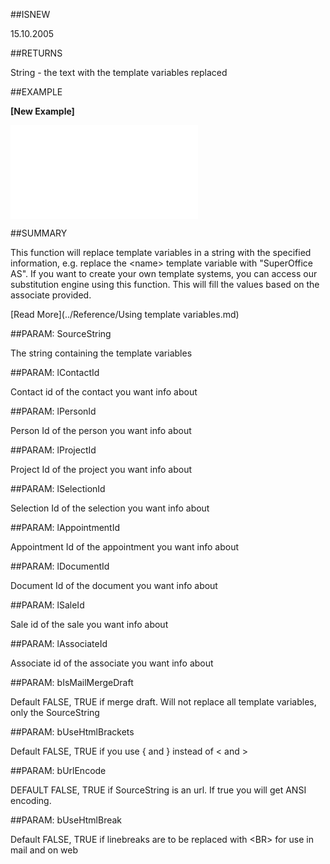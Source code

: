 
##ISNEW

15.10.2005


##RETURNS


String - the text with the template variables replaced



##EXAMPLE

**[New Example]**



![](..\..\Examples\vbs\Database.SubstituteTemplateVarsEx.vbs.txt)


##SUMMARY


This function will replace template variables in a string with the specified information, e.g. replace the &lt;name&gt; template variable with "SuperOffice AS". 
If you want to create your own template systems, you can access our substitution engine using this function. This will fill the values based on the associate provided.


[Read More](../Reference/Using template variables.md)


##PARAM: SourceString

The string containing the template variables


##PARAM: lContactId

Contact id of the contact you want info about


##PARAM: lPersonId

Person Id of the person you want info about


##PARAM: lProjectId

Project Id of the project you want info about


##PARAM: lSelectionId

Selection Id of the selection you want info about


##PARAM: lAppointmentId

Appointment Id of the appointment you want info about


##PARAM: lDocumentId

Document Id of the document you want info about


##PARAM: lSaleId

Sale id of the sale you want info about


##PARAM: lAssociateId

Associate id of the associate you want info about


##PARAM: bIsMailMergeDraft

Default FALSE, TRUE if merge draft. Will not replace all template variables, only the SourceString


##PARAM: bUseHtmlBrackets

Default FALSE, TRUE if you use { and } instead of &lt; and &gt;


##PARAM: bUrlEncode

DEFAULT FALSE, TRUE if SourceString is an url. If true you will get ANSI encoding.


##PARAM: bUseHtmlBreak

Default FALSE, TRUE if linebreaks are to be replaced with &lt;BR&gt; for use in mail and on web

